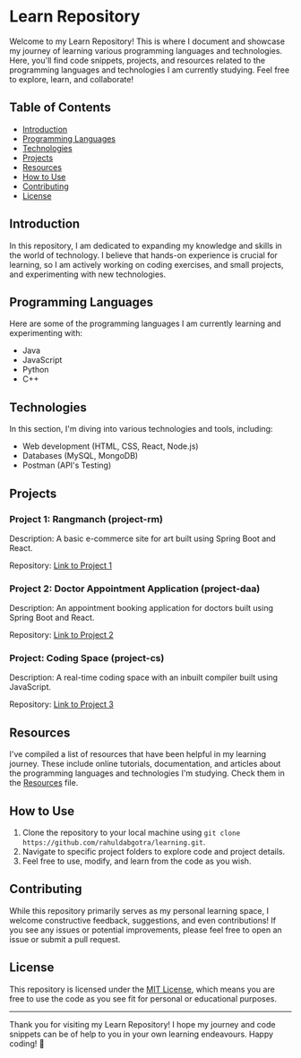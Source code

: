 # Learn Repository

Welcome to my Learn Repository! This is where I document and showcase my journey of learning various programming languages and technologies. Here, you'll find code snippets, projects, and resources related to the programming languages and technologies I am currently studying. Feel free to explore, learn, and collaborate!

## Table of Contents

- [Introduction](#introduction)
- [Programming Languages](#ProgrammingLanguages)
- [Technologies](#technologies)
- [Projects](#projects)
- [Resources](#resources)
- [How to Use](#how-to-use)
- [Contributing](#contributing)
- [License](#license)

## Introduction

In this repository, I am dedicated to expanding my knowledge and skills in the world of technology. I believe that hands-on experience is crucial for learning, so I am actively working on coding exercises, and small projects, and experimenting with new technologies.

## Programming Languages

Here are some of the programming languages I am currently learning and experimenting with:

- Java
- JavaScript
- Python
- C++

## Technologies

In this section, I'm diving into various technologies and tools, including:

- Web development (HTML, CSS, React, Node.js)
- Databases (MySQL, MongoDB)
- Postman (API's Testing)

## Projects

### Project 1: Rangmanch (project-rm)

Description: A basic e-commerce site for art built using Spring Boot and React.

Repository: [Link to Project 1](https://github.com/rahuldabgotra/project-rm)

### Project 2: Doctor Appointment Application (project-daa)

Description: An appointment booking application for doctors built using Spring Boot and React. 

Repository: [Link to Project 2](https://github.com/rahuldabgotra/project-daa)

### Project: Coding Space (project-cs)

Description: A real-time coding space with an inbuilt compiler built using JavaScript. 

Repository: [Link to Project 3](https://github.com/rahuldabgotra/project-cs)


<!-- ### Project: Name (repo name)
Description: details. 
Repository: [Link to Project 0](https://github.com/rahuldabgotra/project 0) -->


## Resources

I've compiled a list of resources that have been helpful in my learning journey. These include online tutorials, documentation, and articles about the  programming languages and technologies I'm studying. Check them in the [Resources](resources.md) file.

## How to Use

1. Clone the repository to your local machine using `git clone https://github.com/rahuldabgotra/learning.git`.
2. Navigate to specific project folders to explore code and project details.
3. Feel free to use, modify, and learn from the code as you wish.

## Contributing

While this repository primarily serves as my personal learning space, I welcome constructive feedback, suggestions, and even contributions! If you see any issues or potential improvements, please feel free to open an issue or submit a pull request.

## License

This repository is licensed under the [MIT License](LICENSE), which means you are free to use the code as you see fit for personal or educational purposes.

---

Thank you for visiting my Learn Repository! I hope my journey and code snippets can be of help to you in your own learning endeavours. Happy coding! 🚀
